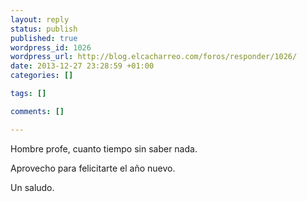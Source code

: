 ```yaml
--- 
layout: reply
status: publish
published: true
wordpress_id: 1026
wordpress_url: http://blog.elcacharreo.com/foros/responder/1026/
date: 2013-12-27 23:28:59 +01:00
categories: []

tags: []

comments: []

---
```

Hombre profe, cuanto tiempo sin saber nada.

Aprovecho para felicitarte el año nuevo.

Un saludo.


